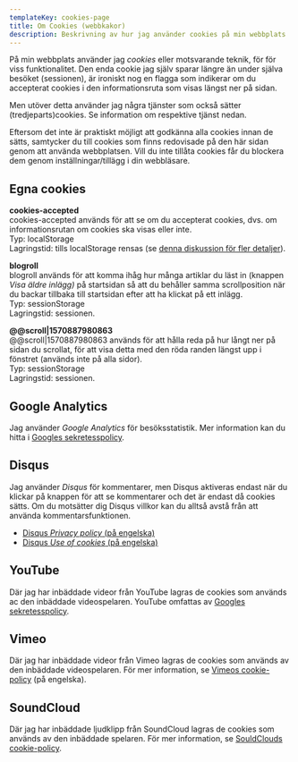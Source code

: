 ```yaml
---
templateKey: cookies-page
title: Om Cookies (webbkakor)
description: Beskrivning av hur jag använder cookies på min webbplats
---
```

På min webbplats använder jag _cookies_ eller motsvarande teknik, för för viss funktionalitet. Den enda cookie jag själv sparar längre än under själva besöket (sessionen), är ironiskt nog en flagga som indikerar om du accepterat cookies i den informationsruta som visas längst ner på sidan.

Men utöver detta använder jag några tjänster som också sätter (tredjeparts)cookies. Se information om respektive tjänst nedan.

Eftersom det inte är praktiskt möjligt att godkänna alla cookies innan de sätts, samtycker du till cookies som finns redovisade på den här sidan genom att använda webbplatsen. Vill du inte tillåta cookies får du blockera dem genom inställningar/tillägg i din webbläsare.

## Egna cookies

**cookies-accepted**\
cookies-accepted används för att se om du accepterat cookies, dvs. om informationsrutan om cookies ska visas eller inte.\
Typ: localStorage \
Lagringstid: tills localStorage rensas (se [denna diskussion för fler detaljer](https://stackoverflow.com/questions/2326943/when-do-items-in-html5-local-storage-expire)).

**blogroll**\
blogroll används för att komma ihåg hur många artiklar du läst in (knappen _Visa äldre inlägg)_ på startsidan så att du behåller samma scrollposition när du backar tillbaka till startsidan efter att ha klickat på ett inlägg.\
Typ: sessionStorage\
Lagringstid: sessionen.

**@@scroll|1570887980863**\
@@scroll|1570887980863 används för att hålla reda på hur långt ner på sidan du scrollat, för att visa detta med den röda randen längst upp i fönstret (används inte på alla sidor).\
Typ: sessionStorage\
Lagringstid: sessionen.

## Google Analytics

Jag använder _Google Analytics_ för besöksstatistik. Mer information kan du hitta i [Googles sekretesspolicy](http://www.google.se/intl/sv/policies/privacy/).

## Disqus

Jag använder _Disqus_ för kommentarer, men Disqus aktiveras endast när du klickar på knappen för att se kommentarer och det är endast då cookies sätts. Om du motsätter dig Disqus villkor kan du alltså avstå från att använda kommentarsfunktionen.

* [Disqus _Privacy policy_ (på engelska)](https://help.disqus.com/en/articles/1717103-disqus-privacy-policy)
* [Disqus _Use of cookies_ (på engelska)](https://help.disqus.com/en/articles/1717155-use-of-cookies)

## YouTube

Där jag har inbäddade videor från YouTube lagras de cookies som används ac den inbäddade videospelaren. YouTube omfattas av [Googles sekretesspolicy](https://policies.google.com/privacy?hl=sv-SE).

## Vimeo

Där jag har inbäddade videor från Vimeo lagras de cookies som används av den inbäddade videospelaren. För mer information, se [Vimeos cookie-policy](https://vimeo.com/cookie_policy) (på engelska).

## SoundCloud

Där jag har inbäddade ljudklipp från SoundCloud lagras de cookies som används av den inbäddade spelaren. För mer information, se [SouldClouds cookie-policy](https://soundcloud.com/pages/cookies).
